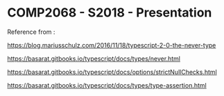 <h1>COMP2068 - S2018 - Presentation</h1>

<p>Reference from : 

https://blog.mariusschulz.com/2016/11/18/typescript-2-0-the-never-type 

https://basarat.gitbooks.io/typescript/docs/types/never.html 

https://basarat.gitbooks.io/typescript/docs/options/strictNullChecks.html 

https://basarat.gitbooks.io/typescript/docs/types/type-assertion.html 

 </p>
